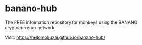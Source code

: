 # banano-hub
The FREE information repository for monkeys using the BANANO cryptocurrency network.

Visit: https://hellomokuzai.github.io/banano-hub/
